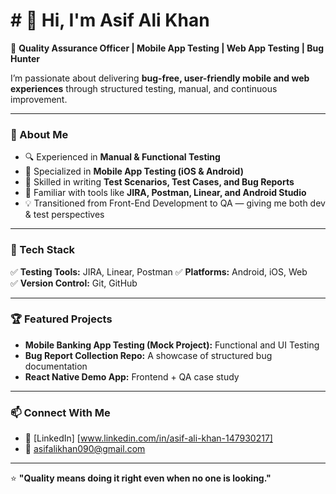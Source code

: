 # # 👋 Hi, I'm Asif Ali Khan

🚀 **Quality Assurance Officer | Mobile App Testing | Web App Testing | Bug Hunter**  

I’m passionate about delivering **bug-free, user-friendly mobile and web experiences** through structured testing, manual, and continuous improvement.

---

### 🧠 About Me
- 🔍 Experienced in **Manual & Functional Testing**
- 📱 Specialized in **Mobile App Testing (iOS & Android)**
- 🧪 Skilled in writing **Test Scenarios, Test Cases, and Bug Reports**
- 🧰 Familiar with tools like **JIRA, Postman, Linear, and Android Studio**
- 💡 Transitioned from Front-End Development to QA — giving me both dev & test perspectives

---

### 🧩 Tech Stack
✅ **Testing Tools:** JIRA, Linear, Postman 
✅ **Platforms:** Android, iOS, Web  
✅ **Version Control:** Git, GitHub  

---

### 🏆 Featured Projects
- **Mobile Banking App Testing (Mock Project):** Functional and UI Testing  
- **Bug Report Collection Repo:** A showcase of structured bug documentation  
- **React Native Demo App:** Frontend + QA case study

---

### 📫 Connect With Me
- 💼 [LinkedIn] [www.linkedin.com/in/asif-ali-khan-147930217]
- 📧 asifalikhan090@gmail.com

---

⭐ **"Quality means doing it right even when no one is looking."**
